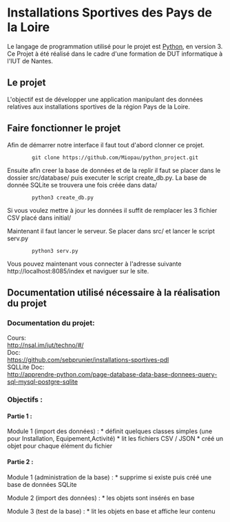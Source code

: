 # Installations Sportives des Pays de la Loire

Le langage de programmation utilisé pour le projet est [Python](https://www.python.org), en version 3.
Ce Projet à été réalisé dans le cadre d'une formation de DUT informatique à l'IUT de Nantes.

## Le projet

L'objectif est de développer une application manipulant des données relatives aux installations sportives de la région Pays de la Loire.


## Faire fonctionner le projet
Afin de démarrer notre interface il faut tout d'abord clonner ce projet.
```
        git clone https://github.com/Miopau/python_project.git
```

Ensuite afin creer la base de données et de la replir il faut se placer dans le dossier src/database/ puis executer le script create_db.py. La base de donnée SQLite se trouvera une fois créée dans data/

```
        python3 create_db.py
```
Si vous voulez mettre à jour les données il suffit de remplacer les 3 fichier CSV placé dans initial/ <br/>

Maintenant il faut lancer le serveur. Se placer dans src/ et lancer le script serv.py
```
        python3 serv.py
```

Vous pouvez maintenant vous connecter à l'adresse suivante http://localhost:8085/index et naviguer sur le site.

## Documentation utilisé nécessaire à la réalisation du projet

### Documentation du projet:
Cours: <br/> http://nsal.im/iut/techno/#/ <br/>
Doc: <br/> https://github.com/sebprunier/installations-sportives-pdl<br/>
SQLLite Doc: <br/>
http://apprendre-python.com/page-database-data-base-donnees-query-sql-mysql-postgre-sqlite


### Objectifs :

#### Partie 1 :

Module 1 (import des données) :
        * définit quelques classes simples (une pour Installation, Equipement,Activité)
        * lit les fichiers CSV / JSON
        * créé un objet pour chaque élément du fichier

#### Partie 2 :

Module 1 (administration de la base) :
        * supprime si existe puis créé une base de données SQLite

Module 2 (import des données) :
        * les objets sont insérés en base

Module 3 (test de la base) :
        * lit les objets en base et affiche leur contenu
